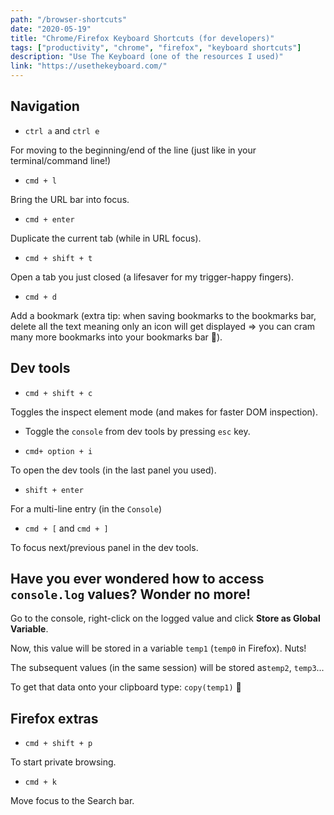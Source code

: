 ```yaml
---
path: "/browser-shortcuts"
date: "2020-05-19"
title: "Chrome/Firefox Keyboard Shortcuts (for developers)"
tags: ["productivity", "chrome", "firefox", "keyboard shortcuts"]
description: "Use The Keyboard (one of the resources I used)"
link: "https://usethekeyboard.com/"
---
```


## Navigation

- `ctrl a` and `ctrl e`

For moving to the beginning/end of the line (just like in your terminal/command line!)

- `cmd + l`

Bring the URL bar into focus.

- `cmd + enter`

Duplicate the current tab (while in URL focus).

- `cmd + shift + t`

Open a tab you just closed (a lifesaver for my trigger-happy fingers).

- `cmd + d`

Add a bookmark (extra tip: when saving bookmarks to the bookmarks bar, delete all the text meaning only an icon will get displayed => you can cram many more bookmarks into your bookmarks bar 💪).

## Dev tools

- `cmd + shift + c`

Toggles the inspect element mode (and makes for faster DOM inspection).

- Toggle the `console` from dev tools by pressing `esc` key.

- `cmd+ option + i`

To open the dev tools (in the last panel you used).

- `shift + enter`

For a multi-line entry (in the `Console`)

- `cmd + [` and `cmd + ]`

To focus next/previous panel in the dev tools.

## Have you ever wondered how to access `console.log` values? Wonder no more!

Go to the console, right-click on the logged value and click **Store as Global Variable**.

Now, this value will be stored in a variable `temp1` (`temp0` in Firefox). Nuts!

The subsequent values (in the same session) will be stored as`temp2`, `temp3`...

To get that data onto your clipboard type: `copy(temp1)` 🤯

## Firefox extras

- `cmd + shift + p`

To start private browsing.

- `cmd + k`

Move focus to the Search bar.
